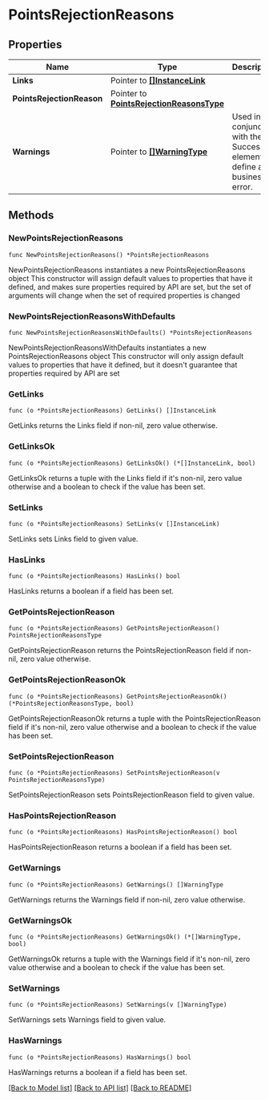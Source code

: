 # PointsRejectionReasons

## Properties

Name | Type | Description | Notes
------------ | ------------- | ------------- | -------------
**Links** | Pointer to [**[]InstanceLink**](InstanceLink.md) |  | [optional] 
**PointsRejectionReason** | Pointer to [**PointsRejectionReasonsType**](PointsRejectionReasonsType.md) |  | [optional] 
**Warnings** | Pointer to [**[]WarningType**](WarningType.md) | Used in conjunction with the Success element to define a business error. | [optional] 

## Methods

### NewPointsRejectionReasons

`func NewPointsRejectionReasons() *PointsRejectionReasons`

NewPointsRejectionReasons instantiates a new PointsRejectionReasons object
This constructor will assign default values to properties that have it defined,
and makes sure properties required by API are set, but the set of arguments
will change when the set of required properties is changed

### NewPointsRejectionReasonsWithDefaults

`func NewPointsRejectionReasonsWithDefaults() *PointsRejectionReasons`

NewPointsRejectionReasonsWithDefaults instantiates a new PointsRejectionReasons object
This constructor will only assign default values to properties that have it defined,
but it doesn't guarantee that properties required by API are set

### GetLinks

`func (o *PointsRejectionReasons) GetLinks() []InstanceLink`

GetLinks returns the Links field if non-nil, zero value otherwise.

### GetLinksOk

`func (o *PointsRejectionReasons) GetLinksOk() (*[]InstanceLink, bool)`

GetLinksOk returns a tuple with the Links field if it's non-nil, zero value otherwise
and a boolean to check if the value has been set.

### SetLinks

`func (o *PointsRejectionReasons) SetLinks(v []InstanceLink)`

SetLinks sets Links field to given value.

### HasLinks

`func (o *PointsRejectionReasons) HasLinks() bool`

HasLinks returns a boolean if a field has been set.

### GetPointsRejectionReason

`func (o *PointsRejectionReasons) GetPointsRejectionReason() PointsRejectionReasonsType`

GetPointsRejectionReason returns the PointsRejectionReason field if non-nil, zero value otherwise.

### GetPointsRejectionReasonOk

`func (o *PointsRejectionReasons) GetPointsRejectionReasonOk() (*PointsRejectionReasonsType, bool)`

GetPointsRejectionReasonOk returns a tuple with the PointsRejectionReason field if it's non-nil, zero value otherwise
and a boolean to check if the value has been set.

### SetPointsRejectionReason

`func (o *PointsRejectionReasons) SetPointsRejectionReason(v PointsRejectionReasonsType)`

SetPointsRejectionReason sets PointsRejectionReason field to given value.

### HasPointsRejectionReason

`func (o *PointsRejectionReasons) HasPointsRejectionReason() bool`

HasPointsRejectionReason returns a boolean if a field has been set.

### GetWarnings

`func (o *PointsRejectionReasons) GetWarnings() []WarningType`

GetWarnings returns the Warnings field if non-nil, zero value otherwise.

### GetWarningsOk

`func (o *PointsRejectionReasons) GetWarningsOk() (*[]WarningType, bool)`

GetWarningsOk returns a tuple with the Warnings field if it's non-nil, zero value otherwise
and a boolean to check if the value has been set.

### SetWarnings

`func (o *PointsRejectionReasons) SetWarnings(v []WarningType)`

SetWarnings sets Warnings field to given value.

### HasWarnings

`func (o *PointsRejectionReasons) HasWarnings() bool`

HasWarnings returns a boolean if a field has been set.


[[Back to Model list]](../README.md#documentation-for-models) [[Back to API list]](../README.md#documentation-for-api-endpoints) [[Back to README]](../README.md)


